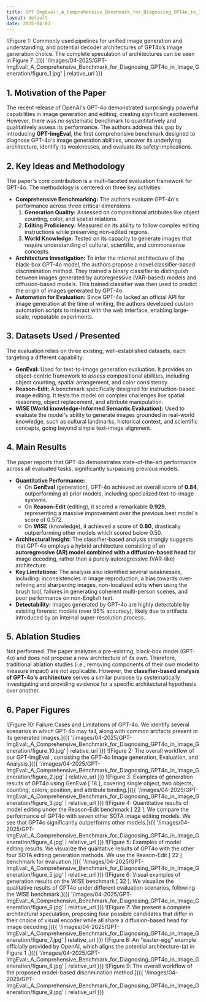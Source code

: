 ```yaml
---
title: GPT-ImgEval:_A_Comprehensive_Benchmark_for_Diagnosing_GPT4o_in_Image_Generation
layout: default
date: 2025-04-03
---
```

![Figure 1: Commonly used pipelines for unified image generation and understanding, and potential decoder architectures of GPT4o’s image generation choice. The complete speculation of architectures can be seen in Figure 7 .]({{ '/images/04-2025/GPT-ImgEval:_A_Comprehensive_Benchmark_for_Diagnosing_GPT4o_in_Image_Generation/figure_1.jpg' | relative_url }})
## 1. Motivation of the Paper
The recent release of OpenAI's GPT-4o demonstrated surprisingly powerful capabilities in image generation and editing, creating significant excitement. However, there was no systematic benchmark to quantitatively and qualitatively assess its performance. The authors address this gap by introducing **GPT-ImgEval**, the first comprehensive benchmark designed to diagnose GPT-4o's image generation abilities, uncover its underlying architecture, identify its weaknesses, and evaluate its safety implications.

## 2. Key Ideas and Methodology
The paper's core contribution is a multi-faceted evaluation framework for GPT-4o. The methodology is centered on three key activities:

*   **Comprehensive Benchmarking:** The authors evaluate GPT-4o's performance across three critical dimensions:
    1.  **Generation Quality:** Assessed on compositional attributes like object counting, color, and spatial relations.
    2.  **Editing Proficiency:** Measured on its ability to follow complex editing instructions while preserving non-edited regions.
    3.  **World Knowledge:** Tested on its capacity to generate images that require understanding of cultural, scientific, and commonsense concepts.
*   **Architecture Investigation:** To infer the internal architecture of the black-box GPT-4o model, the authors propose a novel classifier-based discrimination method. They trained a binary classifier to distinguish between images generated by autoregressive (VAR-based) models and diffusion-based models. This trained classifier was then used to predict the origin of images generated by GPT-4o.
*   **Automation for Evaluation:** Since GPT-4o lacked an official API for image generation at the time of writing, the authors developed custom automation scripts to interact with the web interface, enabling large-scale, repeatable experiments.

## 3. Datasets Used / Presented
The evaluation relies on three existing, well-established datasets, each targeting a different capability:

*   **GenEval:** Used for text-to-image generation evaluation. It provides an object-centric framework to assess compositional abilities, including object counting, spatial arrangement, and color consistency.
*   **Reason-Edit:** A benchmark specifically designed for instruction-based image editing. It tests the model on complex challenges like spatial reasoning, object replacement, and attribute manipulation.
*   **WISE (World knowledge-Informed Semantic Evaluation):** Used to evaluate the model's ability to generate images grounded in real-world knowledge, such as cultural landmarks, historical context, and scientific concepts, going beyond simple text-image alignment.

## 4. Main Results
The paper reports that GPT-4o demonstrates state-of-the-art performance across all evaluated tasks, significantly surpassing previous models.

*   **Quantitative Performance:**
    *   On **GenEval** (generation), GPT-4o achieved an overall score of **0.84**, outperforming all prior models, including specialized text-to-image systems.
    *   On **Reason-Edit** (editing), it scored a remarkable **0.929**, representing a massive improvement over the previous best model's score of 0.572.
    *   On **WISE** (knowledge), it achieved a score of **0.80**, drastically outperforming other models which scored below 0.50.
*   **Architectural Insight:** The classifier-based analysis strongly suggests that GPT-4o employs a hybrid architecture consisting of an **autoregressive (AR) model combined with a diffusion-based head** for image decoding, rather than a purely autoregressive (VAR-like) architecture.
*   **Key Limitations:** The analysis also identified several weaknesses, including: inconsistencies in image reproduction, a bias towards over-refining and sharpening images, non-localized edits when using the brush tool, failures in generating coherent multi-person scenes, and poor performance on non-English text.
*   **Detectability:** Images generated by GPT-4o are highly detectable by existing forensic models (over 95% accuracy), likely due to artifacts introduced by an internal super-resolution process.

## 5. Ablation Studies
Not performed. The paper analyzes a pre-existing, black-box model (GPT-4o) and does not propose a new architecture of its own. Therefore, traditional ablation studies (i.e., removing components of their own model to measure impact) are not applicable. However, the **classifier-based analysis of GPT-4o's architecture** serves a similar purpose by systematically investigating and providing evidence for a specific architectural hypothesis over another.

## 6. Paper Figures
![Figure 10: Failure Cases and Limitations of GPT-4o. We identify several scenarios in which GPT-4o may fail, along with common artifacts present in its generated images.]({{ '/images/04-2025/GPT-ImgEval:_A_Comprehensive_Benchmark_for_Diagnosing_GPT4o_in_Image_Generation/figure_10.jpg' | relative_url }})
![Figure 2: The overall workflow of our GPT-ImgEval , consisting the GPT-4o Image generation, Evaluation, and Analysis.]({{ '/images/04-2025/GPT-ImgEval:_A_Comprehensive_Benchmark_for_Diagnosing_GPT4o_in_Image_Generation/figure_2.jpg' | relative_url }})
![Figure 3: Examples of generation results of GPT4o using GenEval [ 18 ], covering single object, two objects, counting, colors, position, and attribute binding.]({{ '/images/04-2025/GPT-ImgEval:_A_Comprehensive_Benchmark_for_Diagnosing_GPT4o_in_Image_Generation/figure_3.jpg' | relative_url }})
![Figure 4: Quantitative results of model editing under the Reason-Edit benchmark [ 22 ]. We compare the performance of GPT4o with seven other SOTA image editing models. We see that GPT4o significantly outperforms other models.]({{ '/images/04-2025/GPT-ImgEval:_A_Comprehensive_Benchmark_for_Diagnosing_GPT4o_in_Image_Generation/figure_4.jpg' | relative_url }})
![Figure 5: Examples of model editing results. We visualize the qualitative results of GPT4o with the other four SOTA editing generation methods. We use the Reason-Edit [ 22 ] benchmark for evaluation.]({{ '/images/04-2025/GPT-ImgEval:_A_Comprehensive_Benchmark_for_Diagnosing_GPT4o_in_Image_Generation/figure_5.jpg' | relative_url }})
![Figure 6: Visual examples of generation results on the WISE benchmark [ 32 ]. We visualize the qualitative results of GPT4o under different evaluation scenarios, following the WISE benchmark.]({{ '/images/04-2025/GPT-ImgEval:_A_Comprehensive_Benchmark_for_Diagnosing_GPT4o_in_Image_Generation/figure_6.jpg' | relative_url }})
![Figure 7: We present a complete architectural speculation, proposing four possible candidates that differ in their choice of visual encoder while all share a diffusion-based head for image decoding.]({{ '/images/04-2025/GPT-ImgEval:_A_Comprehensive_Benchmark_for_Diagnosing_GPT4o_in_Image_Generation/figure_7.jpg' | relative_url }})
![Figure 8: An "easter-egg" example officially provided by OpenAI, which aligns the potential architecture-(a) in Figure 1 .]({{ '/images/04-2025/GPT-ImgEval:_A_Comprehensive_Benchmark_for_Diagnosing_GPT4o_in_Image_Generation/figure_8.jpg' | relative_url }})
![Figure 9: The overall workflow of the proposed model-based discrimination method.]({{ '/images/04-2025/GPT-ImgEval:_A_Comprehensive_Benchmark_for_Diagnosing_GPT4o_in_Image_Generation/figure_9.jpg' | relative_url }})
